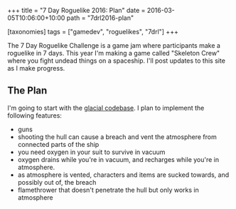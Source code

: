 +++
title = "7 Day Roguelike 2016: Plan"
date = 2016-03-05T10:06:00+10:00
path = "7drl2016-plan"

[taxonomies]
tags = ["gamedev", "roguelikes", "7drl"]
+++

The 7 Day Roguelike Challenge is a game jam where participants make a roguelike in 7 days.
This year I'm making a game called "Skeleton Crew" where you fight undead things
on a spaceship. I'll post updates to this site as I make progress.

## The Plan
I'm going to start with the [glacial
codebase](https://github.com/gridbugs/glacial).
I plan to implement the following features:
- guns
- shooting the hull can cause a breach and vent the atmosphere from connected
  parts of the ship
- you need oxygen in your suit to survive in vacuum
- oxygen drains while
  you're in vacuum, and recharges while you're in atmosphere.
- as atmosphere is vented, characters and items are sucked towards, and possibly
  out of, the breach
- flamethrower that doesn't penetrate the hull but only works in atmosphere
